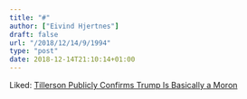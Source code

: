 ```yaml
---
title: "#"
author: ["Eivind Hjertnes"]
draft: false
url: "/2018/12/14/9/1994"
type: "post"
date: 2018-12-14T21:10:14+01:00
---
```


Liked:
[Tillerson
Publicly Confirms Trump Is Basically a Moron](http://nymag.com/intelligencer/2018/12/trump-moron-tillerson-publicly-confirms.html)
